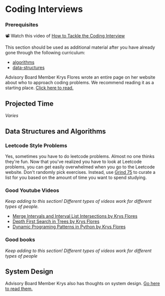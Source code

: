 # Coding Interviews

### Prerequisites

📽️ Watch this video of [How to Tackle the Coding Interview](https://www.dropbox.com/s/nb34vrf0tb99goi/video1554065253.mp4?dl=0)

This section should be used as additional material after you have already gone through the following curriculum:

- [algorithms](../algorithms/intro-to-algorithms.md)
- [data-structures](../data-structures/intro-to-data-structures.md)

Advisory Board Member Krys Flores wrote an entire page on her website about who to approach coding problems. We recommend reading it as a starting place. [Click here to read.](https://krysflores.com/coding-interviews)

## Projected Time

_Varies_

## Data Structures and Algorithms

### Leetcode Style Problems

Yes, sometimes you have to do leetcode problems. Almost no one thinks they're fun. Now that you've realized you have to look at Leetcode problems, you can get easily overwhelmed when you go to the Leetcode website. Don't randomly pick exercises. Instead, use [Grind 75](https://www.techinterviewhandbook.org/grind75) to curate a list for you based on the amount of time you want to spend studying.

### Good Youtube Videos

_Keep adding to this section! Different types of videos work for different types of people._

- [Merge Intervals and Interval List Intersections by Krys Flores](https://youtu.be/baAxuwdISvc)
- [Depth First Search in Trees by Krys Flores](https://www.youtube.com/watch?v=dG1s-HUdCPU)
- [Dynamic Programing Patterns in Python by Krys Flores](https://www.youtube.com/watch?v=dG1s-HUdCPU)

### Good books

_Keep adding to this section! Different types of videos work for different types of people_

## System Design

Advisory Board Member Krys also has thoughts on system design. [Go here to read them.](https://krysflores.com/system-design-interviews)
